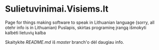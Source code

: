 Sulietuvinimai.Visiems.lt
=========================

Page for things making software to speak in Lithuanian language (sorry, all otehr info is in Lithuanian)
Puslapis, skirtas programinę įrangą išmokyti kalbėti lietuvių kalba


Skaitykite *README.md* iš *master* branch'o dėl daugiau info.
